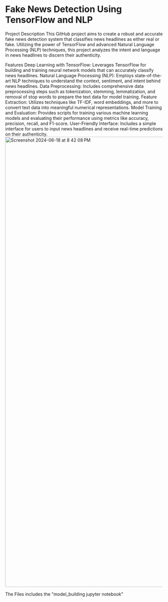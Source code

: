 # Fake News Detection Using TensorFlow and NLP
Project Description
This GitHub project aims to create a robust and accurate fake news detection system that classifies news headlines as either real or fake. Utilizing the power of TensorFlow and advanced Natural Language Processing (NLP) techniques, this project analyzes the intent and language in news headlines to discern their authenticity.

Features
Deep Learning with TensorFlow: Leverages TensorFlow for building and training neural network models that can accurately classify news headlines.
Natural Language Processing (NLP): Employs state-of-the-art NLP techniques to understand the context, sentiment, and intent behind news headlines.
Data Preprocessing: Includes comprehensive data preprocessing steps such as tokenization, stemming, lemmatization, and removal of stop words to prepare the text data for model training.
Feature Extraction: Utilizes techniques like TF-IDF, word embeddings, and more to convert text data into meaningful numerical representations.
Model Training and Evaluation: Provides scripts for training various machine learning models and evaluating their performance using metrics like accuracy, precision, recall, and F1-score.
User-Friendly Interface: Includes a simple interface for users to input news headlines and receive real-time predictions on their authenticity.
<img width="1436" alt="Screenshot 2024-06-18 at 8 42 08 PM" src="https://github.com/glitchySid/Fake-News-Detector/assets/157303637/52de1dee-b6ea-4a22-b37c-78827544c0ac">

The Files includes the "model_building jupyter notebook"
